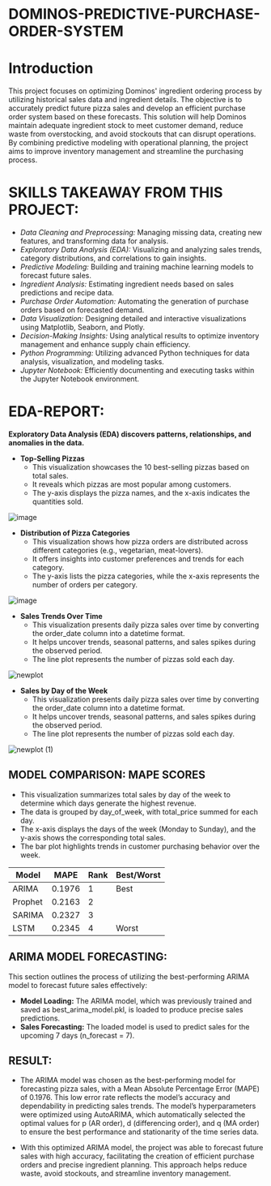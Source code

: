 # DOMINOS-PREDICTIVE-PURCHASE-ORDER-SYSTEM
# Introduction
This project focuses on optimizing Dominos' ingredient ordering process by utilizing historical sales data and ingredient details. The objective is to accurately predict future pizza sales and develop an efficient purchase order system based on these forecasts. This solution will help Dominos maintain adequate ingredient stock to meet customer demand, reduce waste from overstocking, and avoid stockouts that can disrupt operations. By combining predictive modeling with operational planning, the project aims to improve inventory management and streamline the purchasing process.
# SKILLS TAKEAWAY FROM THIS PROJECT:
- *Data Cleaning and Preprocessing:* Managing missing data, creating new features, and transforming data for analysis.  
- *Exploratory Data Analysis (EDA):* Visualizing and analyzing sales trends, category distributions, and correlations to gain insights.  
- *Predictive Modeling:* Building and training machine learning models to forecast future sales.  
- *Ingredient Analysis:* Estimating ingredient needs based on sales predictions and recipe data.  
- *Purchase Order Automation:* Automating the generation of purchase orders based on forecasted demand.  
- *Data Visualization:* Designing detailed and interactive visualizations using Matplotlib, Seaborn, and Plotly.  
- *Decision-Making Insights:* Using analytical results to optimize inventory management and enhance supply chain efficiency.  
- *Python Programming:* Utilizing advanced Python techniques for data analysis, visualization, and modeling tasks.  
- *Jupyter Notebook:* Efficiently documenting and executing tasks within the Jupyter Notebook environment.
# EDA-REPORT:
**Exploratory Data Analysis (EDA) discovers patterns, relationships, and anomalies in the data.**
- **Top-Selling Pizzas**
  - This visualization showcases the 10 best-selling pizzas based on total sales.  
  - It reveals which pizzas are most popular among customers.  
  - The y-axis displays the pizza names, and the x-axis indicates the quantities sold.

![image](https://github.com/user-attachments/assets/cfd19756-fe22-4c0a-b249-cde21a9b3986)



- **Distribution of Pizza Categories**
  - This visualization shows how pizza orders are distributed across different categories (e.g., vegetarian, meat-lovers).  
  - It offers insights into customer preferences and trends for each category.  
  - The y-axis lists the pizza categories, while the x-axis represents the number of orders per category.

![image](https://github.com/user-attachments/assets/adad6c2e-a4bd-41a6-8e1d-80cad222b9cc)



- **Sales Trends Over Time**
  - This visualization presents daily pizza sales over time by converting the order_date column into a datetime format.  
  - It helps uncover trends, seasonal patterns, and sales spikes during the observed period.  
  - The line plot represents the number of pizzas sold each day.

![newplot](https://github.com/user-attachments/assets/0b016fd9-9004-4bbd-b869-d88476c8b5c2)

- **Sales by Day of the Week**
  - This visualization presents daily pizza sales over time by converting the order_date column into a datetime format.  
  - It helps uncover trends, seasonal patterns, and sales spikes during the observed period.  
  - The line plot represents the number of pizzas sold each day.

![newplot (1)](https://github.com/user-attachments/assets/6dab52a4-f370-44ce-8d5a-605194d5cf50)

## MODEL COMPARISON: MAPE SCORES ##
  - This visualization summarizes total sales by day of the week to determine which days generate the highest revenue.  
  - The data is grouped by day_of_week, with total_price summed for each day.  
  - The x-axis displays the days of the week (Monday to Sunday), and the y-axis shows the corresponding total sales.  
  - The bar plot highlights trends in customer purchasing behavior over the week.


   | **Model**   | **MAPE** | **Rank** | **Best/Worst** |
   |-------------|----------|----------|----------------|
   | ARIMA       | 0.1976   | 1        |     Best       |
   | Prophet     | 0.2163   | 2        |                |
   | SARIMA      | 0.2327   | 3        |                |
   | LSTM        | 0.2345   | 4        |     Worst      |

## ARIMA MODEL FORECASTING:
  This section outlines the process of utilizing the best-performing ARIMA model to forecast future sales effectively:
  - **Model Loading:** The ARIMA model, which was previously trained and saved as best_arima_model.pkl, is loaded to produce precise sales predictions.  
  - **Sales Forecasting:** The loaded model is used to predict sales for the upcoming 7 days (n_forecast = 7).

## RESULT:
- The ARIMA model was chosen as the best-performing model for forecasting pizza sales, with a Mean Absolute Percentage Error (MAPE) of 0.1976. This low error rate reflects the model’s accuracy and dependability in predicting sales trends. The model’s hyperparameters were optimized using AutoARIMA, which automatically selected the optimal  values for p (AR order), d (differencing order), and q (MA order) to ensure the best performance and stationarity of the time series data.

- With this optimized ARIMA model, the project was able to forecast future sales with high accuracy, facilitating the creation of efficient purchase orders and precise ingredient planning. This approach helps reduce waste, avoid stockouts, and streamline inventory management.




